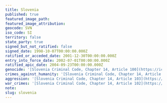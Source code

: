 ```yaml
---
title: Slovenia
published: true
featured_image_path:
featured_image_attribution:
geocode: SVN
iso_code: SI
territory: false
state_party: true
signed_but_not_ratified: false
signed_date: 1998-10-07T00:00:00.000Z
ratified_or_acceded_date: 2001-12-30T00:00:00.000Z
entry_into_force_date: 2002-07-01T00:00:00.000Z
ratified_apic_date: 2004-09-23T00:00:00.000Z
genocide: '[Slovenia Criminal Code, Chapter 14, Article 100](https://iccdb.hrlc.net/data/doc/196/keyword/46/)'
crimes_against_humanity: '[Slovenia Criminal Code, Chapter 14, Article 101](https://iccdb.hrlc.net/data/doc/196/keyword/13/)'
aggression: '[Slovenia Criminal Code, Chapter 14, Article 103](https://iccdb.hrlc.net/data/doc/196/keyword/1/)'
war_crimes: '[Slovenia Criminal Code, Chapter 14, Article 102](https://iccdb.hrlc.net/data/doc/196/keyword/145/)'
note:
slug: slovenia
---
```



